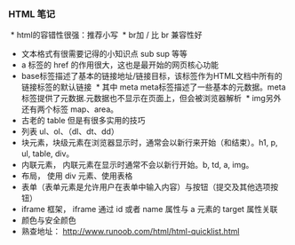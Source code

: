 ### HTML 笔记
  *  html的容错性很强：推荐小写 
  *  br加 / 比 br 兼容性好 
  *  文本格式有很需要记得的小知识点 sub sup 等等
  *  a 标签的 href 的作用很大，这也是最开始的网页核心功能
  *  base标签描述了基本的链接地址/链接目标，该标签作为HTML文档中所有的链接标签的默认链接 
  *  其中 meta meta标签描述了一些基本的元数据。meta 标签提供了元数据.元数据也不显示在页面上，但会被浏览器解析 
  *  img另外还有两个标签 map、area。
  *  古老的 table 但是有很多实用的技巧
  *  列表 ul、ol、（dl、dt、dd）
  *  块元素，块级元素在浏览器显示时，通常会以新行来开始（和结束）。h1, p, ul, table, div。
  *  内联元素， 内联元素在显示时通常不会以新行开始。b, td, a, img。
  *  布局， 使用 div 元素、使用表格
  *  表单（表单元素是允许用户在表单中输入内容）与按钮（提交及其他选项按钮）
  *  iframe 框架， iframe 通过 id 或者 name 属性与 a 元素的 target 属性关联
  *  颜色与安全颜色
  *  熟查地址： http://www.runoob.com/html/html-quicklist.html
